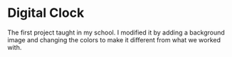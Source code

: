 # Digital Clock

The first project taught in my school. I modified it by adding a background image and changing the colors to make it different from what we worked with.
